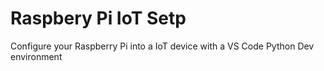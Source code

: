 # Raspbery Pi IoT Setp
Configure your Raspberry Pi into a IoT device with a VS Code Python Dev environment


